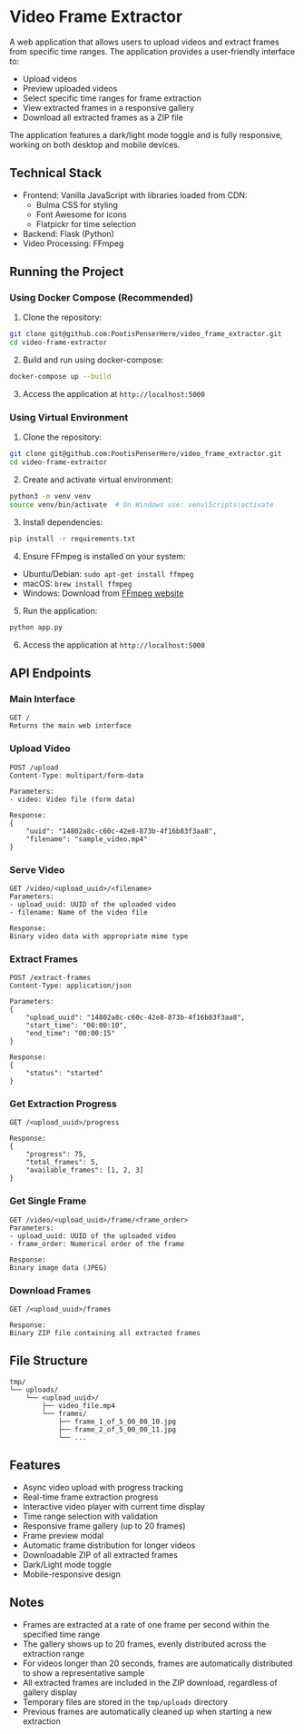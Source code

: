 # Video Frame Extractor

A web application that allows users to upload videos and extract frames from specific time ranges. The application provides a user-friendly interface to:
- Upload videos
- Preview uploaded videos
- Select specific time ranges for frame extraction
- View extracted frames in a responsive gallery
- Download all extracted frames as a ZIP file

The application features a dark/light mode toggle and is fully responsive, working on both desktop and mobile devices.

## Technical Stack

- Frontend: Vanilla JavaScript with libraries loaded from CDN:
  - Bulma CSS for styling
  - Font Awesome for icons
  - Flatpickr for time selection
- Backend: Flask (Python)
- Video Processing: FFmpeg

## Running the Project

### Using Docker Compose (Recommended)

1. Clone the repository:
```bash
git clone git@github.com:PootisPenserHere/video_frame_extractor.git
cd video-frame-extractor
```

2. Build and run using docker-compose:
```bash
docker-compose up --build
```

3. Access the application at `http://localhost:5000`

### Using Virtual Environment

1. Clone the repository:
```bash
git clone git@github.com:PootisPenserHere/video_frame_extractor.git
cd video-frame-extractor
```

2. Create and activate virtual environment:
```bash
python3 -m venv venv
source venv/bin/activate  # On Windows use: venv\Scripts\activate
```

3. Install dependencies:
```bash
pip install -r requirements.txt
```

4. Ensure FFmpeg is installed on your system:
- Ubuntu/Debian: `sudo apt-get install ffmpeg`
- macOS: `brew install ffmpeg`
- Windows: Download from [FFmpeg website](https://ffmpeg.org/download.html)

5. Run the application:
```bash
python app.py
```

6. Access the application at `http://localhost:5000`

## API Endpoints

### Main Interface
```
GET /
Returns the main web interface
```

### Upload Video
```
POST /upload
Content-Type: multipart/form-data

Parameters:
- video: Video file (form data)

Response:
{
    "uuid": "14802a8c-c60c-42e8-873b-4f16b83f3aa8",
    "filename": "sample_video.mp4"
}
```

### Serve Video
```
GET /video/<upload_uuid>/<filename>
Parameters:
- upload_uuid: UUID of the uploaded video
- filename: Name of the video file

Response:
Binary video data with appropriate mime type
```

### Extract Frames
```
POST /extract-frames
Content-Type: application/json

Parameters:
{
    "upload_uuid": "14802a8c-c60c-42e8-873b-4f16b83f3aa8",
    "start_time": "00:00:10",
    "end_time": "00:00:15"
}

Response:
{
    "status": "started"
}
```

### Get Extraction Progress
```
GET /<upload_uuid>/progress

Response:
{
    "progress": 75,
    "total_frames": 5,
    "available_frames": [1, 2, 3]
}
```

### Get Single Frame
```
GET /video/<upload_uuid>/frame/<frame_order>
Parameters:
- upload_uuid: UUID of the uploaded video
- frame_order: Numerical order of the frame

Response:
Binary image data (JPEG)
```

### Download Frames
```
GET /<upload_uuid>/frames

Response:
Binary ZIP file containing all extracted frames
```

## File Structure
```
tmp/
└── uploads/
    └── <upload_uuid>/
        ├── video_file.mp4
        └── frames/
            ├── frame_1_of_5_00_00_10.jpg
            ├── frame_2_of_5_00_00_11.jpg
            └── ...
```

## Features

- Async video upload with progress tracking
- Real-time frame extraction progress
- Interactive video player with current time display
- Time range selection with validation
- Responsive frame gallery (up to 20 frames)
- Frame preview modal
- Automatic frame distribution for longer videos
- Downloadable ZIP of all extracted frames
- Dark/Light mode toggle
- Mobile-responsive design

## Notes

- Frames are extracted at a rate of one frame per second within the specified time range
- The gallery shows up to 20 frames, evenly distributed across the extraction range
- For videos longer than 20 seconds, frames are automatically distributed to show a representative sample
- All extracted frames are included in the ZIP download, regardless of gallery display
- Temporary files are stored in the `tmp/uploads` directory
- Previous frames are automatically cleaned up when starting a new extraction
